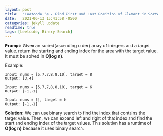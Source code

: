 ```yaml
---
layout: post
title:  "Leetcode 34 - Find First and Last Position of Element in Sorted Array"
date:   2021-06-13 16:41:58 -0500
categories: jekyll update
readtime: true
tags: [Leetcode, Binary Search]
---
```

**Prompt:** Given an sorted(ascending order) array of integers and a target value, return the starting and ending index for the area with the target value. It must be solved in **O(log n)**.

Example:
~~~
Input: nums = [5,7,7,8,8,10], target = 8
Output: [3,4]
~~~
~~~
Input: nums = [5,7,7,8,8,10], target = 6
Output: [-1,-1]
~~~
~~~
Input: nums = [], target = 0
Output: [-1,-1]
~~~

**Solution:** We can use binary search to find the index that contains the target value. Then, we can expand left and right of that index and find the start and ending index of the target values. This solution has a runtime of **O(log n)** because it uses binary search.
